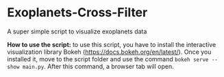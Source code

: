 # Exoplanets-Cross-Filter
A super simple script to visualize exoplanets data

__How to use the script:__ to use this script, you have to install the interactive visualization library Bokeh (https://docs.bokeh.org/en/latest/). Once you installed it, move to the script folder and use the command ```bokeh serve --show main.py```. After this command, a browser tab will open. 
